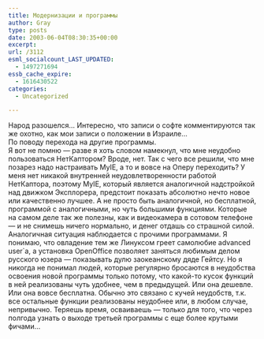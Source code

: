 ```yaml
---
title: Модернизации и программы
author: Gray
type: posts
date: 2003-06-04T08:30:35+00:00
excerpt:
url: /3112
esml_socialcount_LAST_UPDATED:
  - 1497271694
essb_cache_expire:
  - 1616430522
categories:
  - Uncategorized

---
```








Народ разошелся&#8230; Интересно, что записи о софте комментируются так же охотно, как мои записи о положении в Израиле&#8230;  
По поводу перехода на другие программы.  
Я вот не помню &#8212; разве я хоть словом намекнул, что мне неудобно пользоваться НетКаптором? Вроде, нет. Так с чего все решили, что мне позарез надо настраивать MyIE, а то и вовсе на Оперу переходить? У меня нет никакой внутренней неудовлетворенности работой НетКаптора, поэтому MyIE, который является аналогичной надстройкой над движком Эксплорера, предстоит показать абсолютно нечто новое или качественно лучшее. А не просто быть аналогичной, но бесплатной, программой с аналогичными, но чуть большими функциями. Которые на самом деле так же полезны, как и видеокамера в сотовом телефоне &#8212; и не снимешь ничего нормально, и денег отдашь со страшной силой.  
Аналогичная ситуация наблюдается с прочими программами. Я понимаю, что овладение тем же Линуксом греет самолюбие advanced user\`а, а установка OpenOffice позволяет заняться любимым делом русского юзера &#8212; показывать дулю заокеанскому дяде Гейтсу. Но я никогда не понимал людей, которые регулярно бросаются в неудобства освоения новой программы только потому, что какой-то кусок функций в ней реализованы чуть удобнее, чем в предыдущей. Или она дешевле. Или она вовсе бесплатна. Обычно это связано с кучей неудобств, т.к. все остальные функции реализованы неудобнее или, в любом случае, непривычно. Теряешь время, осваиваешь &#8212; только для того, что через полгода узнать о выходе третьей программы с еще более крутыми фичами&#8230;